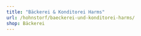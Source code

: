 ```yaml
---
title: "Bäckerei & Konditorei Harms"
url: /hohnstorf/baeckerei-und-konditorei-harms/
shop: Bäckerei
---
```

